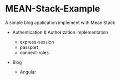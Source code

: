 # MEAN-Stack-Example
A simple blog application implement with Mean Stack

*   Authentication & Authorization implementation
    * express-session
    * passport
    * connect-roles
    
*   Blog
    * Angular
